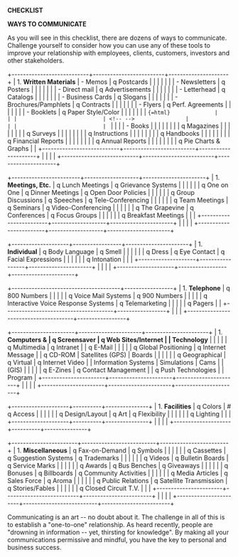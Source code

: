 **CHECKLIST**

**WAYS TO COMMUNICATE**

As you will see in this checklist, there are dozens of ways to
communicate. Challenge yourself to consider how you can use any of these
tools to improve your relationship with employees, clients, customers,
investors and other stakeholders.

+---------------------------+-------------------------+---------------------+
| 1.  **Written Materials** | -   Memos               | q Postcards         |
|                           |                         |                     |
|                           | -   Newsletters         | q Posters           |
|                           |                         |                     |
|                           | -   Direct mail         | q Advertisements    |
|                           |                         |                     |
|                           | -   Letterhead          | q Catalogs          |
|                           |                         |                     |
|                           | -   Business Cards      | q Slogans           |
|                           |                         |                     |
|                           | -   Brochures/Pamphlets | q Contracts         |
|                           |                         |                     |
|                           | -   Flyers              | q Perf. Agreements  |
|                           |                         |                     |
|                           | -   Booklets            | q Paper Style/Color |
|                           |                         |                     |
|                           | ```{=html}              |                     |
|                           | <!-- -->                |                     |
|                           | ```                     |                     |
|                           | -   Books               |                     |
|                           |                         |                     |
|                           | q Magazines             |                     |
|                           |                         |                     |
|                           | q Surveys               |                     |
|                           |                         |                     |
|                           | q Instructions          |                     |
|                           |                         |                     |
|                           | q Handbooks             |                     |
|                           |                         |                     |
|                           | q Financial Reports     |                     |
|                           |                         |                     |
|                           | q Annual Reports        |                     |
|                           |                         |                     |
|                           | q Pie Charts & Graphs   |                     |
+---------------------------+-------------------------+---------------------+
|                           |                         |                     |
+---------------------------+-------------------------+---------------------+

+------------------------+-------------------+----------------------+
| 1.  **Meetings, Etc.** | q Lunch Meetings  | q Grievance Systems  |
|                        |                   |                      |
| q One on One           | q Dinner Meetings | q Open Door Policies |
|                        |                   |                      |
| q Group Discussions    | q Speeches        | q Tele-Conferencing  |
|                        |                   |                      |
| q Team Meetings        | q Seminars        | q Video-Conferencing |
|                        |                   |                      |
| q The Grapevine        | q Conferences     | q Focus Groups       |
|                        |                   |                      |
| q Breakfast Meetings   |                   |                      |
+------------------------+-------------------+----------------------+
|                        |                   |                      |
+------------------------+-------------------+----------------------+

+--------------------+-----------------+----------------------+
| 1.  **Individual** | q Body Language | q Smell              |
|                    |                 |                      |
| q Dress            | q Eye Contact   | q Facial Expressions |
|                    |                 |                      |
| q Intonation       |                 |                      |
+--------------------+-----------------+----------------------+
|                    |                 |                      |
+--------------------+-----------------+----------------------+

+--------------------------------------+-----------------+
| 1.  **Telephone**                    | q 800 Numbers   |
|                                      |                 |
| q Voice Mail Systems                 | q 900 Numbers   |
|                                      |                 |
| q Interactive Voice Response Systems | q Telemarketing |
|                                      |                 |
| q Pagers                             |                 |
+--------------------------------------+-----------------+
|                                      |                 |
+--------------------------------------+-----------------+

+----------------------+----------------------+----------------------+
| 1.  **Computers &    | q Screensaver        | q Web Sites/Internet |
|     Technology**     |                      |                      |
|                      | q Multimedia         | q Intranet           |
| q E-Mail             |                      |                      |
|                      | q Global Positioning | q Internet Message   |
| q CD-ROM             | Satellites (GPS)     | Boards               |
|                      |                      |                      |
| q Geographical       | q Virtual            | q Internet Video     |
| Information Systems  | Simulations          | Cams                 |
| (GIS)                |                      |                      |
|                      | q E-Zines            | q Contact Management |
| q Push Technologies  |                      | Program              |
+----------------------+----------------------+----------------------+
|                      |                      |                      |
+----------------------+----------------------+----------------------+

+--------------------+----------+---------------+
| 1.  **Facilities** | q Colors | # q Access    |
|                    |          |               |
| q Design/Layout    | q Art    | q Flexibility |
|                    |          |               |
| q Lighting         |          |               |
+--------------------+----------+---------------+
|                    |          |               |
+--------------------+----------+---------------+

+-----------------------+--------------------------+------------------------+
| 1.  **Miscellaneous** | q Fax-on-Demand          | q Symbols              |
|                       |                          |                        |
| q Cassettes           | q Suggestion Systems     | q Trademarks           |
|                       |                          |                        |
| q Videos              | q Bulletin Boards        | q Service Marks        |
|                       |                          |                        |
| q Awards              | q Bus Benches            | q Giveaways            |
|                       |                          |                        |
| q Bonuses             | q Billboards             | q Community Activities |
|                       |                          |                        |
| q Media Articles      | q Sales Force            | q Aroma                |
|                       |                          |                        |
| q Public Relations    | q Satellite Transmission | q Stories/Fables       |
|                       |                          |                        |
| q Closed Circuit T.V. |                          |                        |
+-----------------------+--------------------------+------------------------+
|                       |                          |                        |
+-----------------------+--------------------------+------------------------+

Communicating is an art -- no doubt about it. The challenge in all of
this is to establish a "one-to-one" relationship. As heard recently,
people are "drowning in information -- yet, thirsting for knowledge". By
making all your communications permissive and mindful, you have the key
to personal and business success.
